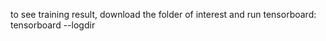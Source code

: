to see training result, download the folder of interest and run tensorboard:
tensorboard --logdir <DIR-OF-INTEST>
